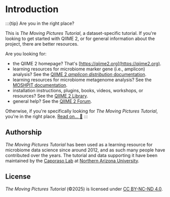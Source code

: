 # Introduction

:::{tip} Are you in the right place?

This is *The Moving Pictures Tutorial*, a dataset-specific tutorial.
If you're looking to get started with QIIME 2, or for general information about the project, there are better resources.

Are you looking for:
- the QIIME 2 homepage? That's [https://qiime2.org](https://qiime2.org).
- learning resources for microbiome marker gene (i.e., amplicon) analysis? See the [QIIME 2 *amplicon distribution* documentation](https://amplicon-docs.readthedocs.io).
- learning resources for microbiome metagenome analysis? See the [MOSHPIT documentation](https://moshpit.readthedocs.io).
- installation instructions, plugins, books, videos, workshops, or resources? See the [QIIME 2 Library](https://library.qiime2.org).
- general help? See the [QIIME 2 Forum](https://forum.qiime2.org).

Otherwise, if you're specifically looking for *The Moving Pictures Tutorial*, you're in the right place.
[Read on... 📖](#tutorial)
:::

## Authorship

*The Moving Pictures Tutorial* has been used as a learning resource for microbiome data science since around 2012, and as such many people have contributed over the years.
The tutorial and data supporting it have been maintained by the [Caporaso Lab](https://cap-lab.bio) at [Northern Arizona University](https://nau.edu).

## License

 *The Moving Pictures Tutorial* (©2025) is licensed under [CC BY-NC-ND 4.0](https://creativecommons.org/licenses/by-nc-nd/4.0/deed.en).
